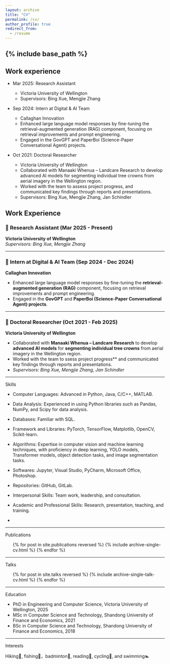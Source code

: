 ```yaml
---
layout: archive
title: "CV"
permalink: /cv/
author_profile: true
redirect_from:
  - /resume
---
```


{% include base_path %}
---

Work experience
---

* Mar 2025: Research Assistant
  * Victoria University of Wellington
  * Supervisors: Bing Xue, Mengjie Zhang
 
    
* Sep 2024: Intern at Digital & AI Team
  * Callaghan Innovation
  * Enhanced large language model responses by fine-tuning the retrieval-augmented generation (RAG) component, focusing on retrieval improvements and prompt engineering.
  * Engaged in the GovGPT and PaperBoi (Science-Paper Conversational Agent) projects.

* Oct 2021: Doctoral Researcher
  * Victoria University of Wellington
  * Collaborated with Manaaki Whenua – Landcare Research to develop advanced AI models for segmenting individual tree crowns from aerial imagery in the Wellington region.
  * Worked with the team to assess project progress, and communicated key findings through reports and presentations.
  * Supervisors: Bing Xue, Mengjie Zhang, Jan Schindler

Work Experience
---

### 🎯 **Research Assistant** (Mar 2025 - Present)  
**Victoria University of Wellington**  
*Supervisors: Bing Xue, Mengjie Zhang*

---

### 🎯 **Intern at Digital & AI Team** (Sep 2024 - Dec 2024)  
**Callaghan Innovation**  
- Enhanced large language model responses by fine-tuning the **retrieval-augmented generation (RAG)** component, focusing on retrieval improvements and prompt engineering.  
- Engaged in the **GovGPT** and **PaperBoi (Science-Paper Conversational Agent) projects**.

---

### 🎯 **Doctoral Researcher** (Oct 2021 - Feb 2025)  
**Victoria University of Wellington**  
- Collaborated with **Manaaki Whenua – Landcare Research** to develop **advanced AI models** for **segmenting individual tree crowns** from aerial imagery in the Wellington region.  
- Worked with the team to ssess project progress** and communicated key findings through reports and presentations.  
- *Supervisors: Bing Xue, Mengjie Zhang, Jan Schindler*

---  
Skills


* Computer Languages: Advanced in Python, Java, C/C++, MATLAB.

* Data Analysis: Experienced in using Python libraries such as Pandas, NumPy, and Scipy for data analysis.

* Databases: Familiar with SQL.

* Framework and Libraries: PyTorch, TensorFlow, Matplotlib, OpenCV, Scikit-learn.

* Algorithms: Expertise in computer vision and machine learning techniques, with proficiency in deep learning, YOLO models, Transformer models, object detection tasks, and image segmentation tasks.

* Softwares: Jupyter, Visual Studio, PyCharm, Microsoft Office, Photoshop.

* Repositories: GitHub, GitLab.

* Interpersonal Skills: Team work, leadership, and consultation.

* Academic and Professional Skills: Research, presentation, teaching, and training.
* 
---
Publications

  <ul>{% for post in site.publications reversed %}
    {% include archive-single-cv.html %}
  {% endfor %}</ul>
  
---  
Talks

  <ul>{% for post in site.talks reversed %}
    {% include archive-single-talk-cv.html  %}
  {% endfor %}</ul>

--- 
Education


* PhD in Engineering and Computer Science, Victoria University of Wellington, 2025
* MSc in Computer Science and Technology, Shandong University of Finance and Economics, 2021
* BSc in Computer Science and Technology, Shandong University of Finance and Economics, 2018  

---  
Interests



Hiking🚶, fishing🎣，badminton🏸, reading📖, cycling🚴, and swimming🏊
